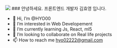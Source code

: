 <img src="https://capsule-render.vercel.app/api?type=waving&color=timeGradient&height=200&section=header&text=KimHyoyeong%20Github&fontSize=90&fontColor=05C7F2&animation=twinkling" />
### 안녕하세요. 프론트엔드 개발자 김효영 입니다. 

- 👋 Hi, I’m @HYO00
- 👀 I’m interested in Web Developement
- 🌱 I’m currently learning Js, React, ml5
- 💞️ I’m looking to collaborate on Real life projects
- 📫 How to reach me hyo02222@gmail.com

<!---
HYO00/HYO00 is a ✨ special ✨ repository because its `README.md` (this file) appears on your GitHub profile.
You can click the Preview link to take a look at your changes.
--->
